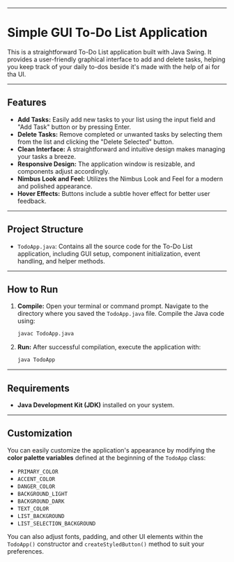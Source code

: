 -----

# Simple GUI To-Do List Application

This is a straightforward To-Do List application built with Java Swing. It provides a user-friendly graphical interface to add and delete tasks, helping you keep track of your daily to-dos beside it's made with the help of ai for tha UI.


-----

## Features

  * **Add Tasks:** Easily add new tasks to your list using the input field and "Add Task" button or by pressing Enter.
  * **Delete Tasks:** Remove completed or unwanted tasks by selecting them from the list and clicking the "Delete Selected" button.
  * **Clean Interface:** A straightforward and intuitive design makes managing your tasks a breeze.
  * **Responsive Design:** The application window is resizable, and components adjust accordingly.
  * **Nimbus Look and Feel:** Utilizes the Nimbus Look and Feel for a modern and polished appearance.
  * **Hover Effects:** Buttons include a subtle hover effect for better user feedback.

-----

## Project Structure

  * `TodoApp.java`: Contains all the source code for the To-Do List application, including GUI setup, component initialization, event handling, and helper methods.

-----

## How to Run

1.  **Compile:** Open your terminal or command prompt. Navigate to the directory where you saved the `TodoApp.java` file. Compile the Java code using:
    ```bash
    javac TodoApp.java
    ```
2.  **Run:** After successful compilation, execute the application with:
    ```bash
    java TodoApp
    ```

-----

## Requirements

  * **Java Development Kit (JDK)** installed on your system.

-----

## Customization

You can easily customize the application's appearance by modifying the **color palette variables** defined at the beginning of the `TodoApp` class:

  * `PRIMARY_COLOR`
  * `ACCENT_COLOR`
  * `DANGER_COLOR`
  * `BACKGROUND_LIGHT`
  * `BACKGROUND_DARK`
  * `TEXT_COLOR`
  * `LIST_BACKGROUND`
  * `LIST_SELECTION_BACKGROUND`

You can also adjust fonts, padding, and other UI elements within the `TodoApp()` constructor and `createStyledButton()` method to suit your preferences.